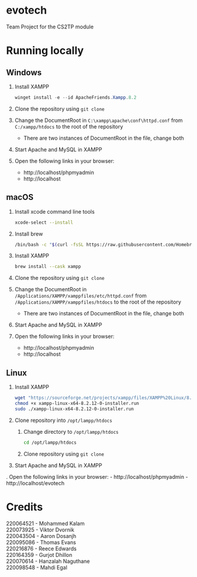 # evotech
Team Project for the CS2TP module

# Running locally

## Windows

1. Install XAMPP
    ```powershell
    winget install -e --id ApacheFriends.Xampp.8.2
    ```

2. Clone the repository using `git clone`

3. Change the DocumentRoot in `C:\xampp\apache\conf\httpd.conf` from `C:/xampp/htdocs` to the root of the repository
    - There are two instances of DocumentRoot in the file, change both

4. Start Apache and MySQL in XAMPP

5. Open the following links in your browser:
    - http://localhost/phpmyadmin
    - http://localhost

## macOS

1. Install xcode command line tools
    ```bash
    xcode-select --install
    ```

2. Install brew
    ```bash
    /bin/bash -c "$(curl -fsSL https://raw.githubusercontent.com/Homebrew/install/HEAD/install.sh) NONINTERACTIVE=1"
    ```
3. Install XAMPP
    ```bash
    brew install --cask xampp
    ```
    
4. Clone the repository using `git clone`

5. Change the DocumentRoot in `/Applications/XAMPP/xamppfiles/etc/httpd.conf` from `/Applications/XAMPP/xamppfiles/htdocs` to the root of the repository
    - There are two instances of DocumentRoot in the file, change both

6. Start Apache and MySQL in XAMPP

7. Open the following links in your browser:
    - http://localhost/phpmyadmin
    - http://localhost
    

## Linux

1. Install XAMPP
    ```bash
    wget "https://sourceforge.net/projects/xampp/files/XAMPP%20Linux/8.2.12/xampp-linux-x64-8.2.12-0-installer.run"
    chmod +x xampp-linux-x64-8.2.12-0-installer.run
    sudo ./xampp-linux-x64-8.2.12-0-installer.run
    ```

2. Clone repository into `/opt/lampp/htdocs`
    1. Change directory to `/opt/lampp/htdocs`
        ```bash
        cd /opt/lampp/htdocs
        ```
    2. Clone repository using `git clone`

3. Start Apache and MySQL in XAMPP

. Open the following links in your browser:
    - http://localhost/phpmyadmin
    - http://localhost/evotech

# Credits

220064521 - Mohammed Kalam  
220073925 - Viktor Dvornik  
220043504 - Aaron Dosanjh  
220095086 - Thomas Evans  
220216876 - Reece Edwards  
220164359 - Gurjot Dhillon  
220070614 - Hanzalah Naguthane  
220098548 - Mahdi Egal  
